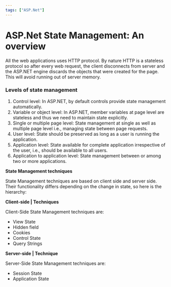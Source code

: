 ```yaml
---
tags: ["ASP.Net"]
---
```


# ASP.Net State Management: An overview
<!--markdownlint-disable MD013 MD029 MD036 MD024 MD033 MD040 MD042 MD001 MD051 MD025 MD052-->
All the web applications uses HTTP protocol. By nature HTTP is a stateless protocol so after every web request, the client disconnects from server and the ASP.NET engine discards the objects that were created for the page. This will avoid running out of server memory.

### Levels of state management

1. Control level: In ASP.NET, by default controls provide state management automatically.
2. Variable or object level: In ASP.NET, member variables at page level are stateless and thus we need to maintain state explicitly.
3. Single or multiple page level: State management at single as well as multiple page level i.e., managing state between page requests.
4. User level: State should be preserved as long as a user is running the application.
5. Application level: State available for complete application irrespective of the user, i.e., should be available to all users.
6. Application to application level: State management between or among two or more applications.

**State Management techniques**

State Management techniques are based on client side and server side. Their functionality differs depending on the change in state, so here is the hierarchy:

**Client-side | Techniques**

Client-Side State Management techniques are:

- View State
- Hidden field
- Cookies
- Control State
- Query Strings

**Server-side | Technique**

Server-Side State Management techniques are:

- Session State
- Application State
